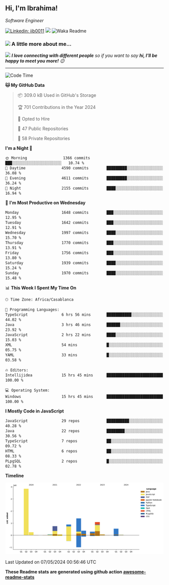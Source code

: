 <h2>Hi, I'm Ibrahima! </h2>
<p><em>Software Engineer 
</em></p>


[![Linkedin: iib0011](https://img.shields.io/badge/-iib0011-blue?style=flat-square&logo=Linkedin&logoColor=white&link=https://www.linkedin.com/in/iib0011/)](https://www.linkedin.com/in/iib0011/)
![](https://visitor-badge.glitch.me/badge?page_id=iib0011)
![Waka Readme](https://github.com/iib0011/iib0011/workflows/Waka%20Readme/badge.svg)


### <img src="https://media.giphy.com/media/VgCDAzcKvsR6OM0uWg/giphy.gif" width="50"> A little more about me...  


<img src="https://media.giphy.com/media/LnQjpWaON8nhr21vNW/giphy.gif" width="60"> <em><b>I love connecting with different people</b> so if you want to say <b>hi, I'll be happy to meet you more!</b> 😊</em>

---
<!--START_SECTION:waka-->
![Code Time](http://img.shields.io/badge/Code%20Time-3%2C298%20hrs%2047%20mins-blue)

**🐱 My GitHub Data** 

> 📦 309.0 kB Used in GitHub's Storage 
 > 
> 🏆 701 Contributions in the Year 2024
 > 
> 💼 Opted to Hire
 > 
> 📜 47 Public Repositories 
 > 
> 🔑 58 Private Repositories 
 > 
**I'm a Night 🦉** 

```text
🌞 Morning                1366 commits        ███░░░░░░░░░░░░░░░░░░░░░░   10.74 % 
🌆 Daytime                4590 commits        █████████░░░░░░░░░░░░░░░░   36.08 % 
🌃 Evening                4611 commits        █████████░░░░░░░░░░░░░░░░   36.24 % 
🌙 Night                  2155 commits        ████░░░░░░░░░░░░░░░░░░░░░   16.94 % 
```
📅 **I'm Most Productive on Wednesday** 

```text
Monday                   1648 commits        ███░░░░░░░░░░░░░░░░░░░░░░   12.95 % 
Tuesday                  1642 commits        ███░░░░░░░░░░░░░░░░░░░░░░   12.91 % 
Wednesday                1997 commits        ████░░░░░░░░░░░░░░░░░░░░░   15.70 % 
Thursday                 1770 commits        ███░░░░░░░░░░░░░░░░░░░░░░   13.91 % 
Friday                   1756 commits        ███░░░░░░░░░░░░░░░░░░░░░░   13.80 % 
Saturday                 1939 commits        ████░░░░░░░░░░░░░░░░░░░░░   15.24 % 
Sunday                   1970 commits        ████░░░░░░░░░░░░░░░░░░░░░   15.48 % 
```


📊 **This Week I Spent My Time On** 

```text
🕑︎ Time Zone: Africa/Casablanca

💬 Programming Languages: 
TypeScript               6 hrs 56 mins       ███████████░░░░░░░░░░░░░░   44.02 % 
Java                     3 hrs 46 mins       ██████░░░░░░░░░░░░░░░░░░░   23.92 % 
JavaScript               2 hrs 22 mins       ████░░░░░░░░░░░░░░░░░░░░░   15.03 % 
XML                      54 mins             █░░░░░░░░░░░░░░░░░░░░░░░░   05.75 % 
YAML                     33 mins             █░░░░░░░░░░░░░░░░░░░░░░░░   03.58 % 

🔥 Editors: 
Intellijidea             15 hrs 45 mins      █████████████████████████   100.00 % 

💻 Operating System: 
Windows                  15 hrs 45 mins      █████████████████████████   100.00 % 
```

**I Mostly Code in JavaScript** 

```text
JavaScript               29 repos            ██████████░░░░░░░░░░░░░░░   40.28 % 
Java                     22 repos            ████████░░░░░░░░░░░░░░░░░   30.56 % 
TypeScript               7 repos             ██░░░░░░░░░░░░░░░░░░░░░░░   09.72 % 
HTML                     6 repos             ██░░░░░░░░░░░░░░░░░░░░░░░   08.33 % 
PLpgSQL                  2 repos             █░░░░░░░░░░░░░░░░░░░░░░░░   02.78 % 
```



**Timeline**

![Lines of Code chart](https://raw.githubusercontent.com/iib0011/iib0011/master/assets/bar_graph.png)


 Last Updated on 07/05/2024 00:56:46 UTC
<!--END_SECTION:waka-->

**These Readme stats are generated using github action [awesome-readme-stats](https://github.com/iib0011/waka-readme-stats)**
